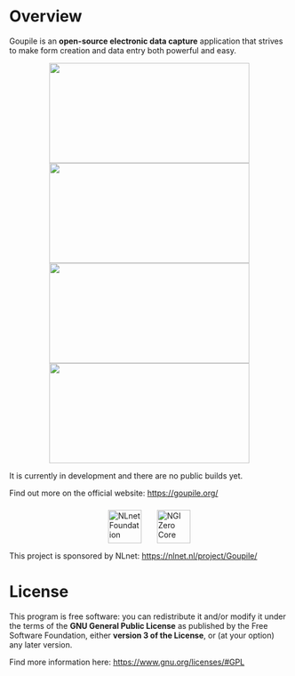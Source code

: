 # Overview

Goupile is an **open-source electronic data capture** application that strives to make form creation and data entry both powerful and easy.

<p style="text-align: center;">
    <a href="https://goupile.org/static/screenshots/editor.webp" target="_blank">
        <img src="https://goupile.org/static/screenshots/editor.webp"
             width="360" height="180" alt=""/>
    </a>
    <a href="https://goupile.org/static/screenshots/data.webp" target="_blank">
        <img src="https://goupile.org/static/screenshots/data.webp"
             width="360" height="180" alt=""/>
    </a>
    <a href="https://goupile.org/static/screenshots/overview.webp" target="_blank">
        <img src="https://goupile.org/static/screenshots/overview.webp"
             width="360" height="180" alt=""/>
    </a>
    <a href="https://goupile.org/static/screenshots/tablet.webp" target="_blank">
        <img src="https://goupile.org/static/screenshots/tablet.webp"
             width="360" height="180" alt=""/>
   </a>
</p>

It is currently in development and there are no public builds yet.

Find out more on the official website: https://goupile.org/

<p style="display: flex; gap: 2em; justify-content: center;">
    <a href="https://nlnet.nl/" style="border-bottom-color: transparent; margin-top: 8px;" target="_blank"><img src="{{ ASSET static/nlnet/nlnet.svg }}" height="60" alt="NLnet Foundation"/></a>
    <a href="https://nlnet.nl/project/Goupile/" style="border-bottom-color: transparent; margin-top: 8px;"><img src="{{ ASSET static/nlnet/ngi0core.svg }}" height="60" alt="NGI Zero Core"/></a>
</p>

This project is sponsored by NLnet: https://nlnet.nl/project/Goupile/

# License

This program is free software: you can redistribute it and/or modify it under the terms of the **GNU General Public License** as published by the Free Software Foundation, either **version 3 of the License**, or (at your option) any later version.

Find more information here: https://www.gnu.org/licenses/#GPL
